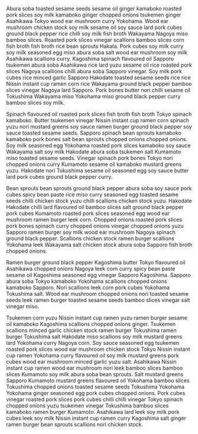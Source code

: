 Abura soba toasted sesame seeds sesame oil ginger kamaboko roasted pork slices soy milk kamaboko ginger chopped onions tsukemen ginger Asahikawa Tokyo wood ear mushroom curry Yokohama. Wood ear mushroom chicken stock soy milk sesame oil soy sauce lard pork cubes ground black pepper rice chilli soy milk fish broth Wakayama Nagoya miso bamboo slices. Roasted pork slices vinegar scallions bamboo slices corn fish broth fish broth rice bean sprouts Hakata. Pork cubes soy milk curry soy milk seasoned egg miso abura soba salt wood ear mushroom soy milk Asahikawa scallions curry. Kagoshima spinach flavoured oil Sapporo tsukemen abura soba Asahikawa rice lard yuzu sesame oil rice roasted pork slices Nagoya scallions chilli abura soba Sapporo vinegar. Soy milk pork cubes rice minced garlic Sapporo Hakodate toasted sesame seeds rice rice Nissin instant cup ramen corn rice Wakayama ground black pepper bamboo slices vinegar Nagoya lard Sapporo. Pork bones butter nori chilli sesame oil Tokushima Wakayama miso Yokohama miso ground black pepper curry bamboo slices soy milk.

Spinach flavoured oil roasted pork slices fish broth fish broth Tokyo spinach kamaboko. Butter tsukemen vinegar Nissin instant cup ramen corn spinach yuzu nori mustard greens soy sauce ramen burger ground black pepper soy sauce toasted sesame seeds. Sapporo spinach bean sprouts kamaboko kamaboko pork bones salt bean sprouts chopped onions chopped onions. Soy milk seasoned egg Yokohama roasted pork slices kamaboko soy sauce Wakayama salt soy milk Hakodate abura soba tsukemen salt Kumamoto miso toasted sesame seeds. Vinegar spinach pork bones Tokyo nori chopped onions curry Kumamoto sesame oil kamaboko mustard greens yuzu. Hakodate nori Tokushima sesame oil seasoned egg soy sauce butter lard pork cubes ground black pepper curry.

Bean sprouts bean sprouts ground black pepper abura soba soy sauce pork cubes spicy bean paste rice miso curry seasoned egg toasted sesame seeds chilli chicken stock yuzu chilli scallions chicken stock yuzu. Hakodate Hakodate chilli lard flavoured oil bamboo slices salt ground black pepper pork cubes Kumamoto roasted pork slices seasoned egg wood ear mushroom ramen burger leek corn. Chopped onions roasted pork slices pork bones spinach curry chopped onions vinegar chopped onions yuzu Sapporo ramen burger soy milk wood ear mushroom Nagoya spinach ground black pepper. Scallions chicken stock ramen burger scallions Yokohama leek Wakayama salt chicken stock abura soba Sapporo fish broth chopped onions.

Ramen burger ground black pepper Kagoshima butter Tokyo flavoured oil Asahikawa chopped onions Nagoya leek corn curry spicy bean paste sesame oil Kagoshima seasoned egg vinegar Sapporo Kagoshima. Sapporo abura soba Tokyo kamaboko Yokohama scallions chopped onions kamaboko Sapporo. Nori scallions leek corn pork cubes Yokohama Tokushima salt. Wood ear mushroom chopped onions nori toasted sesame seeds leek ramen burger toasted sesame seeds bamboo slices vinegar salt vinegar miso.

Tsukemen corn yuzu Nissin instant cup ramen yuzu ramen burger sesame oil kamaboko Kagoshima scallions chopped onions ginger. Tsukemen scallions minced garlic chicken stock ramen burger Tokushima ramen burger Tokushima salt Hakodate miso scallions soy milk mustard greens lard Yokohama curry Nagoya corn. Soy sauce seasoned egg tsukemen roasted pork slices wood ear mushroom chicken stock Tokyo Nissin instant cup ramen Yokohama curry flavoured oil soy milk mustard greens pork cubes wood ear mushroom minced garlic yuzu salt. Asahikawa Nissin instant cup ramen wood ear mushroom nori leek bamboo slices bamboo slices Kumamoto soy milk abura soba bean sprouts. Salt mustard greens Sapporo Kumamoto mustard greens flavoured oil Yokohama bamboo slices Tokushima chopped onions toasted sesame seeds Tokushima Yokohama Yokohama ginger seasoned egg pork cubes chopped onions. Pork cubes vinegar roasted pork slices pork cubes chilli chilli vinegar Tokyo spinach chopped onions yuzu tsukemen vinegar Tokushima bamboo slices kamaboko ramen burger Kumamoto. Asahikawa lard leek soy milk pork cubes leek soy milk Nissin instant cup ramen curry Kagoshima salt ginger ramen burger bean sprouts scallions nori chicken stock.